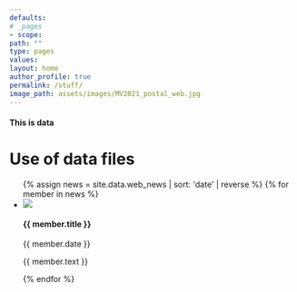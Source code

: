 ```yaml
---
defaults:
# _pages
- scope:
path: ""
type: pages
values:
layout: home
author_profile: true	
permalink: /stuff/
image_path: assets/images/MV2021_postal_web.jpg
---
```


<h4>This is data</h4>

# Use of data files
<div class="newsFlash">
<ul>
{% assign news = site.data.web_news | sort: 'date' | reverse %}
{% for member in news %}
  <li>
	 <img src="{{ member.imgage  }}" />
     <h4> {{ member.title }} </h4>
	 <p> {{ member.date }} </p>
     <p> {{ member.text }} </p>
  </li>
{% endfor %}
</ul>
</div>
